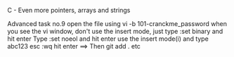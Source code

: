 C - Even more pointers, arrays and strings




Advanced task no.9
open the file using vi -b 101-cranckme_password
when you see the vi window, don't use the insert mode, 
just type :set binary and hit enter
Type :set noeol and hit enter
use the insert mode(i) and type abc123
esc :wq hit enter
==> Then git add . etc
